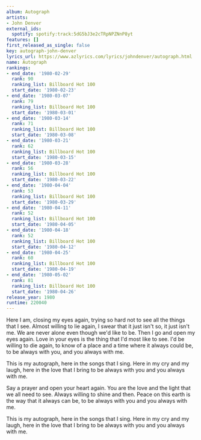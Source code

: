 ```yaml
---
album: Autograph
artists:
- John Denver
external_ids:
  spotify: spotify:track:5dG5bJ3e2cTRpNPZNnP8yt
features: []
first_released_as_single: false
key: autograph-john-denver
lyrics_url: https://www.azlyrics.com/lyrics/johndenver/autograph.html
name: Autograph
rankings:
- end_date: '1980-02-29'
  rank: 90
  ranking_list: Billboard Hot 100
  start_date: '1980-02-23'
- end_date: '1980-03-07'
  rank: 79
  ranking_list: Billboard Hot 100
  start_date: '1980-03-01'
- end_date: '1980-03-14'
  rank: 71
  ranking_list: Billboard Hot 100
  start_date: '1980-03-08'
- end_date: '1980-03-21'
  rank: 62
  ranking_list: Billboard Hot 100
  start_date: '1980-03-15'
- end_date: '1980-03-28'
  rank: 56
  ranking_list: Billboard Hot 100
  start_date: '1980-03-22'
- end_date: '1980-04-04'
  rank: 53
  ranking_list: Billboard Hot 100
  start_date: '1980-03-29'
- end_date: '1980-04-11'
  rank: 52
  ranking_list: Billboard Hot 100
  start_date: '1980-04-05'
- end_date: '1980-04-18'
  rank: 52
  ranking_list: Billboard Hot 100
  start_date: '1980-04-12'
- end_date: '1980-04-25'
  rank: 60
  ranking_list: Billboard Hot 100
  start_date: '1980-04-19'
- end_date: '1980-05-02'
  rank: 81
  ranking_list: Billboard Hot 100
  start_date: '1980-04-26'
release_year: 1980
runtime: 220040
---
```

Here I am, closing my eyes again, trying so hard not to see all the things that I see.
Almost willing to lie again, I swear that it just isn't so, it just isn't me.
We are never alone even though we'd like to be.
Then I go and open my eyes again.
Love in your eyes is the thing that I'd most like to see.
I'd be willing to die again, to know of a place and a time where it always could be,
to be always with you, and you always with me.

This is my autograph, here in the songs that I sing.
Here in my cry and my laugh, here in the love that I bring
to be always with you and you always with me.

Say a prayer and open your heart again.
You are the love and the light that we all need to see.
Always willing to shine and then.
Peace on this earth is the way that it always can be,
to be always with you and you always with me.

This is my autograph, here in the songs that I sing.
Here in my cry and my laugh, here in the love that I bring
to be always with you and you always with me.

